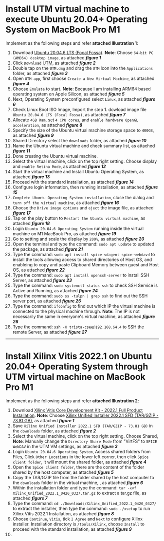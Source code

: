 # Install UTM virtual machine to execute Ubuntu 20.04+ Operating System on MacBook Pro M1

Implement as the following steps and refer **attached Illustration 1**:
1. Download [Ubuntu 20.04.6 LTS (Focal Fossa)](https://releases.ubuntu.com/focal/).
   **Note**: Choose `64-bit PC (AMD64) desktop image`, as attached __*figure 1*__
2. Click `Download` [UTM](https://mac.getutm.app/), as attached __*figure 2*__
3. Double tap on the `UTM.dmg` and drag the `UTM` Icon into the `Applications` folder, as attached __*figure 3*__
4. Open `UTM app`, first choose `Create a New Virtual Machine`, as attached __*figure 4*__
5. Choose `Emulate` to start.
   **Note**: Because I am installing ARM64 based operating system on Apple Silicon, as attached __*figure 5*__
6. Next, Operating System preconfigured select `Linux`, as attached __*figure 6*__
7. Check Linux Boot ISO Image, Import the step 1. dowload image file `Ubuntu 20.04.6 LTS (Focal Fossa)`, as attached __*figure 7*__
8. Allocate `4GB Ram`, set `4 CPU cores`, and `enable hardware OpenGL acceleration`, as attached __*figure 8*__
9. Specify the size of the Ubuntu virtual machine storage space to `400GB`, as attached __*figure 9*__
10. Shared Directory select the `downloads` folder, as attached __*figure 10*__
11. Name the Ubuntu virtual machine and check summary list, as attached __*figure 11*__
12. Done creating the Ubuntu virtual machine. 
13. Select the virtual machine, click on the top right setting.
    Choose display and `enable Retina Mode`, as attached __*figure 12*__
14. Start the virtual machine and Install Ubuntu Operating System, as attached __*figure 13*__
15. Proceed with the standard installation, as attached __*figure 14*__
16. Configure login information, then running installation, as attached __*figure 15*__
17. `Complete Ubuntu Operating System installation`, close the dialog and `turn off the virtual machine`, as attached __*figure 16*__
18. Choose the `Drive image options` and `eject` the image file, as attached __*figure 17*__
19. Tap on the play button to `Restart the Ubuntu virtual machine`, as attached __*figure 18*__
20. Login `Ubuntu 20.04.6 Operating System` running inside the virtual machine on M1 MacBook Pro, as attached __*figure 19*__
21. Go to setting and scale the display by `200%`, as attached __*figure 20*__
22. Open the terminal and type the command: `sudo apt update` to updated the package, as attached __*figure 21*__
23. Type the command: `sudo apt install spice-vdagent spice-webdavd` to install the tools allowing access to shared directories of Host OS, and enableing to copy and paste Clipboard Memory between guest and Host OS, as attached __*figure 22*__
23. Type the command: `sudo apt install openssh-server` to install SSH Server, as attached __*figure 23*__
24. Type the command: `sudo systemctl status ssh` to check SSH Service is Active and Running, as attached __*figure 24*__
25. Type the command: `sudo ss -tulpn | grep ssh` to find out the SSH server port, as attached __*figure 25*__
26. Type the command: `ifconfig` to find out which IP the virtual machine is connected to the physical machine through.
    **Note**: The IP is not necessarily the same in everyone's virtual machine, as attached __*figure 26*__
27. Type the command: `ssh -X trista-csee@192.168.64.4` to SSH the remote Server, as attached __*figure 27*__

---

# Install Xilinx Vitis 2022.1 on Ubuntu 20.04+ Operating System through UTM virtual machine on MacBook Pro M1

Implement as the following steps and refer **attached Illustration 2**:
1. Download [Xilinx Vitis Core Development Kit - 2022.1 Full Product Installation](https://www.xilinx.com/support/download/index.html/content/xilinx/en/downloadNav/vitis/2022-1.html).
   **Note**: Choose [Xilinx Unified Installer 2022.1 SFD (TAR/GZIP - 73.81 GB)](https://www.xilinx.com/member/forms/download/xef.html?filename=Xilinx_Unified_2022.1_0420_0327.tar.gz), as attached __*figure 1*__
2. Save `Xilinx Unified Installer 2022.1 SFD (TAR/GZIP - 73.81 GB)` in the `downloads` folder, as attached __*figure 2*__
3. Select the virtual machine, click on the top right setting. Choose Shared, **Note**: Manually change the `Directory Share Mode` from "VirtFS" to `SPICE WebDAV` in the UTM VM settings, as attached __*figure 3*__
4. Login `Ubuntu 20.04.6 Operating System`, Access shared folders from Files, Click `Other Locations` in the lower left corner, then click `Spice client folder`, it will mount the shared folder, as attached __*figure 4*__ 
5. Open the `Spice client folder`, there are the content of the folder shared by the host computer, as attached __*figure 5*__
6. Copy the TAR/GZIP file from the folder shared by the host computer to the `downloads` folder in the virtual machine, , as attached __*figure 6*__ 
7. Within the installation folder and type the command: `tar -xvf Xilinx_Unified_2022.1_0420_0327.tar.gz` to extract a tar.gz file, as attached __*figure 7*__
8. Type the command: `cd ./Downloads/Xilinx_Unified_2022.1_0420_0327/` to extract the installer, then type the command: `sudo ./xsetup` to run Xilinx Vitis 2022.1 Installation, as attached __*figure 8*__
9. Choose `Continue`, `Vitis`, tick `I Agree` and `Next` to configure Xilinx installer. Installation directory is `/tools/Xilinx`, choose `Install` to proceed with the standard installation, as attached __*figure 9*__
10. 
